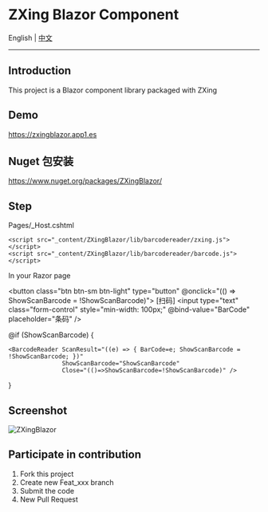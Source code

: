 ﻿# ZXing Blazor Component

English | <a href="README.zh-CN.md">中文</a>

---

## Introduction
This project is a Blazor component library packaged with ZXing

## Demo  
https://zxingblazor.app1.es

## Nuget 包安装
https://www.nuget.org/packages/ZXingBlazor/

## Step
Pages/_Host.cshtml

    <script src="_content/ZXingBlazor/lib/barcodereader/zxing.js"></script>
    <script src="_content/ZXingBlazor/lib/barcodereader/barcode.js"></script>

In your Razor page

<button class="btn btn-sm btn-light"
        type="button"
        @onclick="(() => ShowScanBarcode = !ShowScanBarcode)">
    [扫码]
</button> 
<input type="text" class="form-control" style="min-width: 100px;"
       @bind-value="BarCode" 
       placeholder="条码" />


@if (ShowScanBarcode)
{

    <BarcodeReader ScanResult="((e) => { BarCode=e; ShowScanBarcode = !ShowScanBarcode; })"
                   ShowScanBarcode="ShowScanBarcode"
                   Close="(()=>ShowScanBarcode=!ShowScanBarcode)" />

}


## Screenshot
![ZXingBlazor](https://user-images.githubusercontent.com/8428709/94275844-c28cf500-ff47-11ea-9c65-2370752d2b5b.gif) 


## Participate in contribution

1. Fork this project
2. Create new Feat_xxx branch
3. Submit the code
4. New Pull Request
